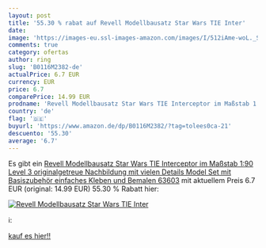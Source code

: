 ```yaml
---
layout: post
title: '55.30 % rabat auf Revell Modellbausatz Star Wars TIE Inter'
date: 
image: 'https://images-eu.ssl-images-amazon.com/images/I/512iAme-woL._SL200_.jpg'
comments: true
category: ofertas
author: ring
slug: 'B0116M2382-de'
actualPrice: 6.7 EUR
currency: EUR
price: 6.7
comparePrice: 14.99 EUR
prodname: 'Revell Modellbausatz Star Wars TIE Interceptor im Maßstab 1:90  Level 3  originalgetreue Nachbildung mit vielen Details  Model Set mit Basiszubehör  einfaches Kleben und Bemalen  63603'
country: 'de'
flag: '🇩🇪'
buyurl: 'https://www.amazon.de/dp/B0116M2382/?tag=tolees0ca-21'
descuento: '55.30'
average: '6.7'
---
```


Es gibt ein [Revell Modellbausatz Star Wars TIE Interceptor im Maßstab 1:90  Level 3  originalgetreue Nachbildung mit vielen Details  Model Set mit Basiszubehör  einfaches Kleben und Bemalen  63603](https://www.amazon.de/dp/B0116M2382/?tag=tolees0ca-21) mit aktuellem Preis 6.7 EUR (original: 14.99 EUR) 55.30 % Rabatt hier:

[![Revell Modellbausatz Star Wars TIE Inter](https://images-eu.ssl-images-amazon.com/images/I/512iAme-woL._SL200_.jpg)](https://www.amazon.de/dp/B0116M2382/?tag=tolees0ca-21)

ℹ️:


[kauf es hier!!](https://www.amazon.de/dp/B0116M2382/?tag=tolees0ca-21)
